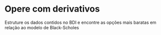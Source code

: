 # Opere com derivativos
 Estruture os dados contidos no BDI e encontre as opções mais baratas em relação ao modelo de Black-Scholes
